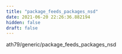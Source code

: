 ```yaml
---
title: "package_feeds_packages_nsd"
date: 2021-06-20 22:26:36.882194
hidden: false
draft: false
---
```


ath79/generic/package_feeds_packages_nsd

